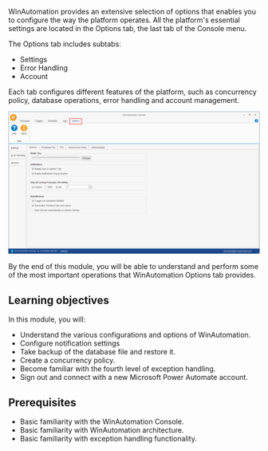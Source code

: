 WinAutomation provides an extensive selection of options that enables you to configure the way the platform operates. All the platform's essential settings are located in the Options tab, the last tab of the Console menu.

The Options tab includes subtabs:
-	Settings
-	Error Handling
-	Account

Each tab configures different features of the platform, such as concurrency policy, database operations, error handling and account management.

![The Options tab.](..\media\options-tab-console.png)

By the end of this module, you will be able to understand and perform some of the most important operations that WinAutomation Options tab provides.

## Learning objectives

In this module, you will: 

- Understand the various configurations and options of WinAutomation.
- Configure notification settings
- Take backup of the database file and restore it. 
- Create a concurrency policy. 
- Become familiar with the fourth level of exception handling.
- Sign out and connect with a new Microsoft Power Automate account. 

## Prerequisites 

- Basic familiarity with the WinAutomation Console.
- Basic familiarity with WinAutomation architecture.
- Basic familiarity with exception handling functionality.